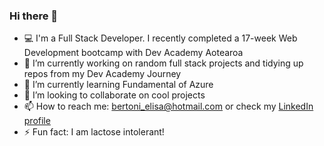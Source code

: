 ### Hi there 👋

- 💻 I'm a Full Stack Developer. I recently completed a 17-week Web Development bootcamp with Dev Academy Aotearoa
- 🔭 I’m currently working on random full stack projects and tidying up repos from my Dev Academy Journey
- 🌱 I’m currently learning Fundamental of Azure
- 👯 I’m looking to collaborate on cool projects 
- 📫 How to reach me: bertoni_elisa@hotmail.com or check my [LinkedIn profile](https://www.linkedin.com/in/elisa-bertoni-dev/)
- ⚡ Fun fact: I am lactose intolerant!
